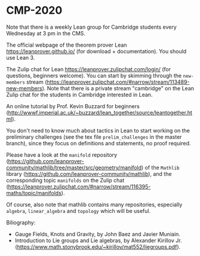 # CMP-2020
Note that there is a weekly Lean group for Cambridge students every Wednesday at 3 pm in the CMS.

The official webpage of the theorem prover Lean https://leanprover.github.io/ (for download + documentation).  You should use Lean 3.

The Zulip chat for Lean https://leanprover.zulipchat.com/login/ (for questions, beginners welcome). You can start by skimming through the `new-members` stream (https://leanprover.zulipchat.com/#narrow/stream/113489-new-members).
Note that there is a private stream "cambridge" on the Lean Zulip chat for the students in Cambridge interested in Lean.

An online tutorial by Prof. Kevin Buzzard for beginners (http://wwwf.imperial.ac.uk/~buzzard/lean_together/source/leantogether.html).

You don't need to know much about tactics in Lean to start working on the preliminary challenges (see the tex file `prelim_challenges` in the master branch), since they focus on definitions and statements, no proof required.

Please have a look at the `manifold` repository (https://github.com/leanprover-community/mathlib/tree/master/src/geometry/manifold) of the `Mathlib` library (https://github.com/leanprover-community/mathlib), and the corresponding topic `manifolds` on the Zulip chat (https://leanprover.zulipchat.com/#narrow/stream/116395-maths/topic/manifolds).

Of course, also note that mathlib contains many repositories, especially `algebra`, `linear_algebra` and `topology` which will be useful.

Biliography:
- Gauge Fields, Knots and Gravity, by John Baez and Javier Muniain.
- Introduction to Lie groups and Lie algebras, by Alexander Kirillov Jr. (https://www.math.stonybrook.edu/~kirillov/mat552/liegroups.pdf).
